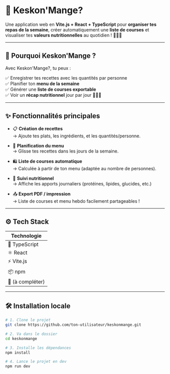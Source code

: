 # 🍲 Keskon'Mange?

Une application web en **Vite.js + React + TypeScript** pour **organiser tes repas de la semaine**, créer automatiquement une **liste de courses** et visualiser tes **valeurs nutritionnelles** au quotidien ! 🛒📅💪

---

## 🚀 Pourquoi Keskon'Mange ?

Avec Keskon'Mange?, tu peux :

✅ Enregistrer tes recettes avec les quantités par personne  
✅ Planifier ton **menu de la semaine**  
✅ Générer une **liste de courses exportable**  
✅ Voir un **récap nutritionnel** jour par jour 🍎🥦🍗

---

## ✨ Fonctionnalités principales

- 📋 **Création de recettes**  
  → Ajoute tes plats, les ingrédients, et les quantités/personne.

- 📆 **Planification du menu**  
  → Glisse tes recettes dans les jours de la semaine.

- 🛍️ **Liste de courses automatique**  
  → Calculée à partir de ton menu (adaptée au nombre de personnes).

- 🧮 **Suivi nutritionnel**  
  → Affiche les apports journaliers (protéines, lipides, glucides, etc.)

- 📤 **Export PDF / impression**  
  → Liste de courses et menu hebdo facilement partageables !

---

## ⚙️ Tech Stack

| Technologie       | 
|------------------|
| 🧪 TypeScript    | 
| ⚛️ React         | 
| ⚡ Vite.js       |
| 📦 npm           |
| 🧰 (à compléter) |

---

## 🛠️ Installation locale

```bash
# 1. Clone le projet
git clone https://github.com/ton-utilisateur/keskonmange.git

# 2. Va dans le dossier
cd keskonmange

# 3. Installe les dépendances
npm install

# 4. Lance le projet en dev
npm run dev
